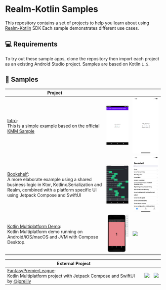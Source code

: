 # Realm-Kotlin Samples

This repository contains a set of projects to help you learn about using [Realm-Kotlin](https://github.com/realm/realm-kotlin) SDK
Each sample demonstrates different use cases.

💻 Requirements
------------
To try out these sample apps, clone the repository then import each project as an existing Android Studio project.
Samples are based on Kotlin `1.5`.

🧬 Samples
------------

| Project  |   |   |
|---|---|---|
| [Intro](./Intro): <br> This is a simple example based on the official [KMM Sample](https://github.com/Kotlin/kmm-sample/blob/master/README.md) | <img src="./Intro/Screenshots/Android/Home.png" width="400">  | <img src="./Intro/Screenshots/iOS/Home.png" width="400"> |
| [Bookshelf](./Bookshelf): <br> A more elaborate example using a shared business logic in Ktor, Kotlinx.Serialization and Realm, combined with a platform specific UI using Jetpack Compose and SwiftUI | <img src="./Bookshelf/Screenshots/Android/Results.png" width="400">  | <img src="./Bookshelf/Screenshots/iOS/Search.png" width="400">  |
| [Kotlin Multiplatform Demo](./MultiplatformDemo): <br> Kotlin Multiplatform demo running on Android/iOS/macOS and JVM with Compose Desktop. | <img src="./MultiplatformDemo/Screenshots/Android.png" width="400">  | <img src="./Bookshelf/Screenshots/iOS.png" width="400">  |

| External Project  |   |   |
|---|---|---|
| [FantasyPremierLeague](https://github.com/joreilly/FantasyPremierLeague): <br> Kotlin Multiplatform project with Jetpack Compose and SwiftUI by [@joreilly](https://github.com/joreilly/) | <img src="https://raw.githubusercontent.com/joreilly/FantasyPremierLeague/main/art/screenshot1.png" width="300">  | <img src="https://raw.githubusercontent.com/joreilly/FantasyPremierLeague/main/art/screenshot2.png" width="300">  |
